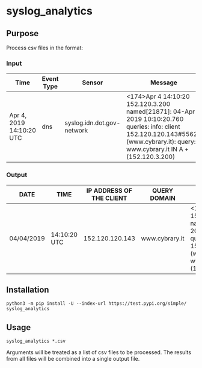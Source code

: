 # syslog_analytics

## Purpose

Process csv files in the format:

### Input

<table class="table table-bordered table-hover table-condensed">
<thead><tr><th title="Field #1">Time</th>
<th title="Field #2">Event Type</th>
<th title="Field #3">Sensor</th>
<th title="Field #4">Message</th>
</tr></thead>
<tbody><tr>
<td>Apr 4, 2019 14:10:20 UTC</td>
<td>dns</td>
<td>syslog.idn.dot.gov-network</td>
<td>&lt;174&gt;Apr  4 14:10:20 152.120.3.200 named[21871]: 04-Apr-2019 10:10:20.760 queries: info: client 152.120.120.143#55623 (www.cybrary.it): query: www.cybrary.it IN A + (152.120.3.200)</td>
</tr>
</tbody></table>

### Output

<table class="table table-bordered table-hover table-condensed">
<thead><tr><th title="Field #1">DATE</th>
<th title="Field #2">TIME</th>
<th title="Field #3">IP ADDRESS OF THE CLIENT</th>
<th title="Field #4">QUERY DOMAIN</th>
<th title="Field #5">MESSAGE</th>
</tr></thead>
<tbody><tr>
<td>04/04/2019</td>
<td>14:10:20 UTC</td>
<td>152.120.120.143</td>
<td>www.cybrary.it</td>
<td>&lt;174&gt;Apr  4 14:10:20 152.120.3.200 named[21871]: 04-Apr-2019 10:10:20.760 queries: info: client 152.120.120.143#55623 (www.cybrary.it): query: www.cybrary.it IN A + (152.120.3.200)</td>
</tr>
</tbody></table>

## Installation

    python3 -m pip install -U --index-url https://test.pypi.org/simple/ syslog_analytics

## Usage

    syslog_analytics *.csv

Arguments will be treated as a list of csv files to be processed. The results from all files will be combined into a single output file.
